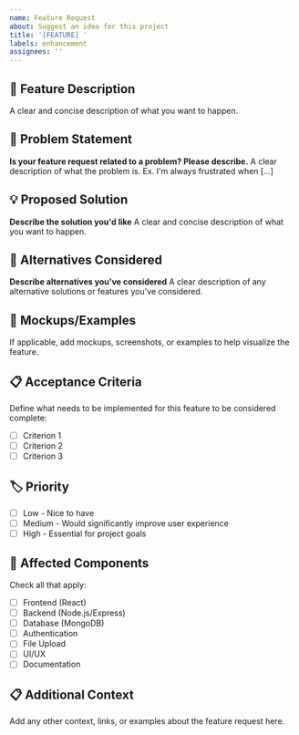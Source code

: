 ```yaml
---
name: Feature Request
about: Suggest an idea for this project
title: '[FEATURE] '
labels: enhancement
assignees: ''
---
```


## 🚀 Feature Description
A clear and concise description of what you want to happen.

## 🎯 Problem Statement
**Is your feature request related to a problem? Please describe.**
A clear description of what the problem is. Ex. I'm always frustrated when [...]

## 💡 Proposed Solution
**Describe the solution you'd like**
A clear and concise description of what you want to happen.

## 🔄 Alternatives Considered
**Describe alternatives you've considered**
A clear description of any alternative solutions or features you've considered.

## 🎨 Mockups/Examples
If applicable, add mockups, screenshots, or examples to help visualize the feature.

## 📋 Acceptance Criteria
Define what needs to be implemented for this feature to be considered complete:
- [ ] Criterion 1
- [ ] Criterion 2
- [ ] Criterion 3

## 🏷️ Priority
- [ ] Low - Nice to have
- [ ] Medium - Would significantly improve user experience
- [ ] High - Essential for project goals

## 📱 Affected Components
Check all that apply:
- [ ] Frontend (React)
- [ ] Backend (Node.js/Express)
- [ ] Database (MongoDB)
- [ ] Authentication
- [ ] File Upload
- [ ] UI/UX
- [ ] Documentation

## 📋 Additional Context
Add any other context, links, or examples about the feature request here.
